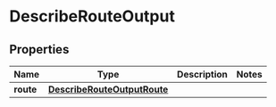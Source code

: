 

# DescribeRouteOutput

<zonbook></zonbook><xhtml></xhtml>

## Properties

| Name | Type | Description | Notes |
|------------ | ------------- | ------------- | -------------|
|**route** | [**DescribeRouteOutputRoute**](DescribeRouteOutputRoute.md) |  |  |



